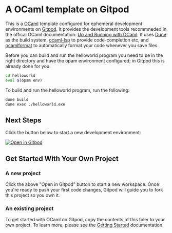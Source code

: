 # A OCaml template on Gitpod

This is a [OCaml](https://en.wikipedia.org/wiki/OCaml) template configured for ephemeral development environments on [Gitpod](https://www.gitpod.io/). It provides the development tools recommneded in the offical OCaml documentation: [Up and Running with OCaml](https://ocaml.org/learn/tutorials/up_and_running.html): It uses [Dune](https://dune.readthedocs.io/en/stable/) as the build system, [ocaml-lsp](https://github.com/ocaml/ocaml-lsp) to provide code-completion etc, and [ocamlformat](https://github.com/ocaml-ppx/ocamlformat) to automatically format your code whenever you save files.

Before you can build and run the helloworld program you need to be in the right directory and have the opam environment configured; in Gitpod this is already done for you.

```sh
cd helloworld
eval $(opam env)
```

To build and run the helloworld program, run the following:

```sh
dune build
dune exec ./helloworld.exe
```

## Next Steps

Click the button below to start a new development environment:

[![Open in Gitpod](https://gitpod.io/button/open-in-gitpod.svg)](https://gitpod.io/#https://github.com/tatchi/gitpod-template-ocaml)

## Get Started With Your Own Project

### A new project

Click the above "Open in Gitpod" button to start a new workspace. Once you're ready to push your first code changes, Gitpod will guide you to fork this project so you own it.

### An existing project

To get started with OCaml on Gitpod, copy the contents of this foler to your own project. To learn more, please see the [Getting Started](https://www.gitpod.io/docs/getting-started) documentation.
